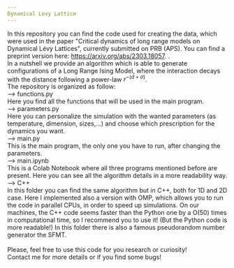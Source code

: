 ```yaml
---
Dynamical Levy Lattice
---
```


In this repository you can find the code used for creating the data, which were used in the paper "Critical dynamics of long range models on Dynamical Lévy Lattices", currently submitted on PRB (APS). You can find a preprint version here: https://arxiv.org/abs/2303.18057. .\
In a nutshell we provide an algorithm which is able to generate configurations of a Long Range Ising Model, where the interaction decays with the distance following a power-law $r^{-(d+\sigma)}$. \
The repository is organized as follow:\
--> functions.py\
  Here you find all the functions that will be used in the main program.\
--> parameters.py\
   Here you can personalize the simulation with the wanted parameters (as temperature, dimension, sizes,...) and choose which prescription for the dynamics you want.\
--> main.py\
   This is the main program, the only one you have to run, after changing the parameters.\
--> main.ipynb\
   This is a Colab Notebook where all three programs mentioned before are present. Here you can see all the algorithm details in a more readability way.\
--> C++\
   In this folder you can find the same algorithm but in C++, both for 1D and 2D case. Here I implemented also a version with OMP, which allows you to run the code in parallel CPUs, in order to speed up simulations. On our machines, the C++ code seems faster than the Python one by a O(50) times in computational time, so I recommend you to use it! (But the Python code is more readable!) In this folder there is also a famous pseudorandom number generator the SFMT.\
   \
 Please, feel free to use this code for you research or curiosity! \
 Contact me for more details or if you find some bugs!
